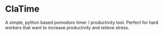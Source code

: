 # ClaTime
A simple, python based pomodoro timer / productivity tool. Perfect for hard workers that want to increase productivity and relieve stress.
